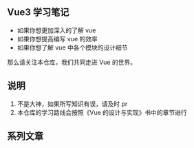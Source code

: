 ## Vue3 学习笔记

- 如果你想更加深入的了解 vue
- 如果你想提高编写 vue 的效率
- 如果你想了解 vue 中各个模块的设计细节

那么请关注本仓库，我们共同走进 Vue 的世界。

## 说明

1. 不是大神，如果所写知识有误，请及时 pr
2. 本仓库的学习路线会按照《Vue 的设计与实现》书中的章节进行

## 系列文章
